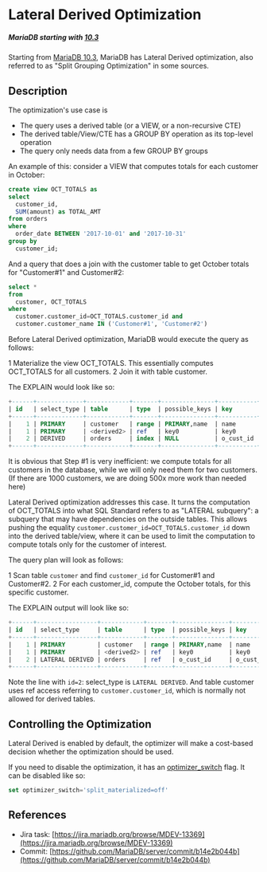 # Lateral Derived Optimization

##### MariaDB starting with [10.3](/kb/en/what-is-mariadb-103/)

Starting from [MariaDB 10.3](/kb/en/what-is-mariadb-103/), MariaDB has Lateral Derived optimization, also referred to as "Split Grouping Optimization" in some sources.

## Description

The optimization's use case is

- The query uses a derived table (or a VIEW, or a non-recursive CTE)
- The derived table/View/CTE has a GROUP BY operation as its top-level operation
- The query only needs data from a few GROUP BY groups

An example of this: consider a VIEW that computes totals for each customer in October:

```sql
create view OCT_TOTALS as
select
  customer_id,
  SUM(amount) as TOTAL_AMT
from orders
where
  order_date BETWEEN '2017-10-01' and '2017-10-31'
group by
  customer_id;
```

And a query that does a join with the customer table to get October totals for "Customer#1" and Customer#2:

```sql
select *
from
  customer, OCT_TOTALS
where
  customer.customer_id=OCT_TOTALS.customer_id and
  customer.customer_name IN ('Customer#1', 'Customer#2')
```

Before Lateral Derived optimization, MariaDB would execute the query as follows:

1 Materialize the view OCT_TOTALS. This essentially computes OCT_TOTALS for all customers.
2 Join it with table customer.

The EXPLAIN would look like so:

```sql
+------+-------------+------------+-------+---------------+-----------+---------+---------------------------+-------+--------------------------+
| id   | select_type | table      | type  | possible_keys | key       | key_len | ref                       | rows  | Extra                    |
+------+-------------+------------+-------+---------------+-----------+---------+---------------------------+-------+--------------------------+
|    1 | PRIMARY     | customer   | range | PRIMARY,name  | name      | 103     | NULL                      | 2     | Using where; Using index |
|    1 | PRIMARY     | <derived2> | ref   | key0          | key0      | 4       | test.customer.customer_id | 36    |                          |
|    2 | DERIVED     | orders     | index | NULL          | o_cust_id | 4       | NULL                      | 36738 | Using where              |
+------+-------------+------------+-------+---------------+-----------+---------+---------------------------+-------+--------------------------+
```

It is obvious that Step #1 is very inefficient: we compute totals for all customers in the database, while we will only need them for two customers. (If there are 1000 customers, we are doing 500x more work than needed here)

Lateral Derived optimization addresses this case. It turns the computation of OCT_TOTALS into what SQL Standard refers to as "LATERAL subquery": a subquery that may have dependencies on the outside tables.
This allows pushing the equality `customer.customer_id=OCT_TOTALS.customer_id` down into the derived table/view, where it can be used to limit the computation to compute totals only for the customer of interest.

The query plan will look as follows:

1 Scan table `customer` and find `customer_id` for Customer#1 and Customer#2.
2 For each customer_id, compute the October totals, for this specific customer.

The EXPLAIN output will look like so:

```sql
+------+-----------------+------------+-------+---------------+-----------+---------+---------------------------+------+--------------------------+
| id   | select_type     | table      | type  | possible_keys | key       | key_len | ref                       | rows | Extra                    |
+------+-----------------+------------+-------+---------------+-----------+---------+---------------------------+------+--------------------------+
|    1 | PRIMARY         | customer   | range | PRIMARY,name  | name      | 103     | NULL                      | 2    | Using where; Using index |
|    1 | PRIMARY         | <derived2> | ref   | key0          | key0      | 4       | test.customer.customer_id | 2    |                          |
|    2 | LATERAL DERIVED | orders     | ref   | o_cust_id     | o_cust_id | 4       | test.customer.customer_id | 1    | Using where              |
+------+-----------------+------------+-------+---------------+-----------+---------+---------------------------+------+--------------------------+
```

Note the line with `id=2`: select_type is `LATERAL DERIVED`.  And table customer uses ref access referring to `customer.customer_id`, which is normally not allowed for derived tables.

## Controlling the Optimization

Lateral Derived is enabled by default, the optimizer will make a cost-based decision whether the optimization should be used.

If you need to disable the optimization, it has an [optimizer_switch](/replication/optimization-and-tuning/query-optimizations/optimizer-switch) flag. It can be disabled like so:

```sql
set optimizer_switch='split_materialized=off'
```

## References

- Jira task: [https://jira.mariadb.org/browse/MDEV-13369](https://jira.mariadb.org/browse/MDEV-13369)
- Commit: [https://github.com/MariaDB/server/commit/b14e2b044b](https://github.com/MariaDB/server/commit/b14e2b044b)